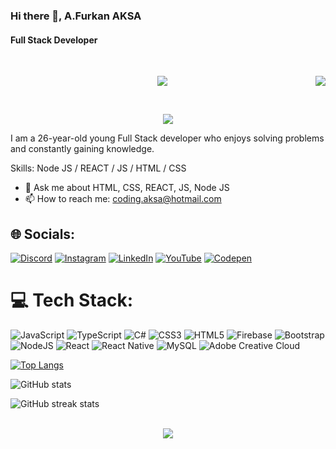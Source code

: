### Hi there 👋, A.Furkan AKSA
#### Full Stack Developer
 <br>
<p align="center"><img src="https://i.imgur.com/A6bWGFl.gif"/>
<img src="https://komarev.com/ghpvc/?username=codingaksa&&style=plastics&&color=blueviolet" align="right"/> </p>
<br>
<p align="center"><img src="https://miro.medium.com/v2/resize:fit:640/format:webp/1*dcL4QoY64t9rOsLQpNYwJg.gif"/></p>


I am a 26-year-old young Full Stack developer who enjoys solving problems and constantly gaining knowledge.

Skills: Node JS / REACT / JS / HTML / CSS

- 💬 Ask me about HTML, CSS, REACT, JS, Node JS 
- 📫 How to reach me: coding.aksa@hotmail.com 


## 🌐 Socials:
[![Discord](https://img.shields.io/badge/Discord-%237289DA.svg?logo=discord&logoColor=white)](https://discord.gg/furkanaksa) [![Instagram](https://img.shields.io/badge/Instagram-%23E4405F.svg?logo=Instagram&logoColor=white)](https://instagram.com/furkn.aksa) [![LinkedIn](https://img.shields.io/badge/LinkedIn-%230077B5.svg?logo=linkedin&logoColor=white)](https://linkedin.com/in/furkan-aksa-118a4a2a5) [![YouTube](https://img.shields.io/badge/YouTube-%23FF0000.svg?logo=YouTube&logoColor=white)](https://youtube.com/@codingaksa) [![Codepen](https://img.shields.io/badge/Codepen-000000?style=for-the-badge&logo=codepen&logoColor=white)](https://codepen.io/codingaksa) 

# 💻 Tech Stack:
![JavaScript](https://img.shields.io/badge/javascript-%23323330.svg?style=for-the-badge&logo=javascript&logoColor=%23F7DF1E) ![TypeScript](https://img.shields.io/badge/typescript-%23007ACC.svg?style=for-the-badge&logo=typescript&logoColor=white) ![C#](https://img.shields.io/badge/c%23-%23239120.svg?style=for-the-badge&logo=csharp&logoColor=white) ![CSS3](https://img.shields.io/badge/css3-%231572B6.svg?style=for-the-badge&logo=css3&logoColor=white) ![HTML5](https://img.shields.io/badge/html5-%23E34F26.svg?style=for-the-badge&logo=html5&logoColor=white) ![Firebase](https://img.shields.io/badge/firebase-%23039BE5.svg?style=for-the-badge&logo=firebase) ![Bootstrap](https://img.shields.io/badge/bootstrap-%238511FA.svg?style=for-the-badge&logo=bootstrap&logoColor=white) ![NodeJS](https://img.shields.io/badge/node.js-6DA55F?style=for-the-badge&logo=node.js&logoColor=white) ![React](https://img.shields.io/badge/react-%2320232a.svg?style=for-the-badge&logo=react&logoColor=%2361DAFB) ![React Native](https://img.shields.io/badge/react_native-%2320232a.svg?style=for-the-badge&logo=react&logoColor=%2361DAFB) ![MySQL](https://img.shields.io/badge/mysql-%2300000f.svg?style=for-the-badge&logo=mysql&logoColor=white) ![Adobe Creative Cloud](https://img.shields.io/badge/Adobe%20Creative%20Cloud-DA1F26.svg?style=for-the-badge&logo=Adobe%20Creative%20Cloud&logoColor=white)

[![Top Langs](https://github-readme-stats.vercel.app/api/top-langs/?username=codingaksa)](https://github.com/anuraghazra/github-readme-stats)

![GitHub stats](https://github-readme-stats.vercel.app/api?username=codingaksa&show_icons=true)  

![GitHub streak stats](https://streak-stats.demolab.com/?user=codingaksa)  
<br>
<p align="center"><img src="https://media.giphy.com/media/v1.Y2lkPTc5MGI3NjExOGtvbDhidTVyb25jZ2NmeDZpOWtoYnd3bmphaHNsNG5lMXRhdDBqMiZlcD12MV9pbnRlcm5hbF9naWZfYnlfaWQmY3Q9Zw/scZPhLqaVOM1qG4lT9/giphy.gif"/></p>


